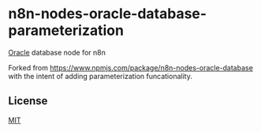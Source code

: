 # n8n-nodes-oracle-database-parameterization

[Oracle](https://docs.oracle.com/en/database/oracle/oracle-database/) database node for n8n

Forked from https://www.npmjs.com/package/n8n-nodes-oracle-database with the intent of adding parameterization funcationality.

## License

[MIT](https://github.com/matheuspeluchi/n8n-nodes-oracle-database/blob/main/LICENSE.md)
